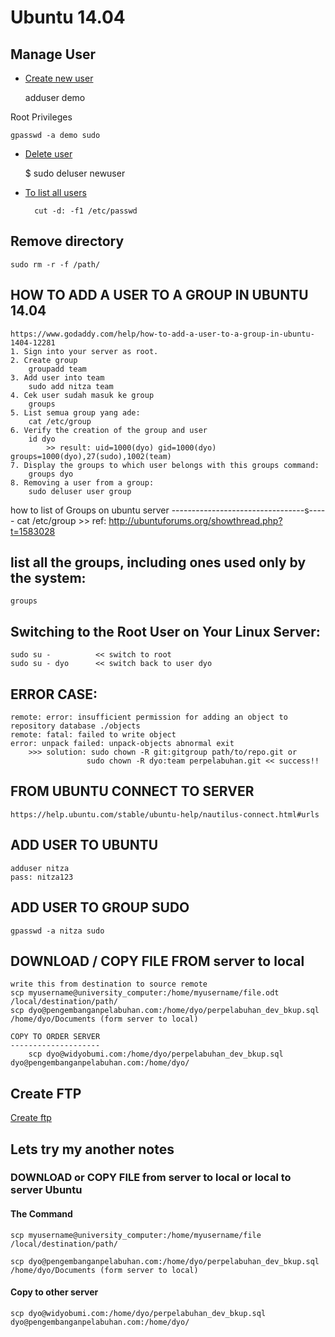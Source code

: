 # Ubuntu 14.04

## Manage User

* [Create new user](https://www.digitalocean.com/community/tutorials/initial-server-setup-with-ubuntu-14-04)

    adduser demo

Root Privileges

    gpasswd -a demo sudo    

* [Delete user](https://www.digitalocean.com/community/tutorials/how-to-add-and-delete-users-on-an-ubuntu-14-04-vps)

    $ sudo deluser newuser

* [To list all users](http://askubuntu.com/questions/410244/a-command-to-list-all-users-and-how-to-add-delete-modify-users)
    
        cut -d: -f1 /etc/passwd


## Remove directory

    sudo rm -r -f /path/


## HOW TO ADD A USER TO A GROUP IN UBUNTU 14.04

    https://www.godaddy.com/help/how-to-add-a-user-to-a-group-in-ubuntu-1404-12281
    1. Sign into your server as root.
    2. Create group
        groupadd team
    3. Add user into team 
        sudo add nitza team
    4. Cek user sudah masuk ke group
        groups
    5. List semua group yang ade:
        cat /etc/group
    6. Verify the creation of the group and user
        id dyo 
            >> result: uid=1000(dyo) gid=1000(dyo) groups=1000(dyo),27(sudo),1002(team)
    7. Display the groups to which user belongs with this groups command:
        groups dyo
    8. Removing a user from a group:
        sudo deluser user group    

                
how to list of Groups on ubuntu server
---------------------------------s-----
    cat /etc/group >> ref: http://ubuntuforums.org/showthread.php?t=1583028
    
list all the groups, including ones used only by the system:
------------------------------------------------------------
    groups
    
Switching to the Root User on Your Linux Server:
------------------------------------------------
    sudo su -          << switch to root
    sudo su - dyo      << switch back to user dyo
    
       
ERROR CASE:
-----------
    remote: error: insufficient permission for adding an object to repository database ./objects
    remote: fatal: failed to write object
    error: unpack failed: unpack-objects abnormal exit
        >>> solution: sudo chown -R git:gitgroup path/to/repo.git or 
                     sudo chown -R dyo:team perpelabuhan.git << success!!
                     
                      
FROM UBUNTU CONNECT TO SERVER
-----------------------------
    https://help.ubuntu.com/stable/ubuntu-help/nautilus-connect.html#urls              


ADD USER TO UBUNTU
------------------
    adduser nitza
    pass: nitza123
    
ADD USER TO GROUP SUDO
----------------------
    gpasswd -a nitza sudo
    
DOWNLOAD / COPY FILE FROM server to local
----------------------------------
    write this from destination to source remote    
    scp myusername@university_computer:/home/myusername/file.odt /local/destination/path/
    scp dyo@pengembanganpelabuhan.com:/home/dyo/perpelabuhan_dev_bkup.sql /home/dyo/Documents (form server to local)
    
    COPY TO ORDER SERVER
    --------------------
        scp dyo@widyobumi.com:/home/dyo/perpelabuhan_dev_bkup.sql dyo@pengembanganpelabuhan.com:/home/dyo/
    

## Create FTP

[Create ftp](https://www.digitalocean.com/community/questions/how-can-i-create-ftp-user-account-how-to-point-documentroot-var-www-html)            


## Lets try my another notes

### DOWNLOAD or COPY FILE from server to local or local to server Ubuntu

#### The Command

    scp myusername@university_computer:/home/myusername/file /local/destination/path/
    
    scp dyo@pengembanganpelabuhan.com:/home/dyo/perpelabuhan_dev_bkup.sql /home/dyo/Documents (form server to local)
    
#### Copy to other server
   
    scp dyo@widyobumi.com:/home/dyo/perpelabuhan_dev_bkup.sql dyo@pengembanganpelabuhan.com:/home/dyo/